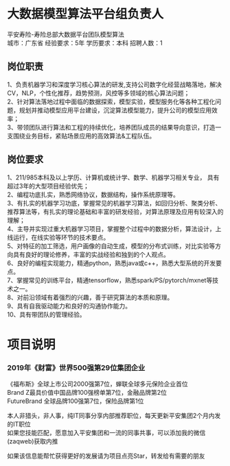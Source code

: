 # 大数据模型算法平台组负责人
平安寿险-寿险总部大数据平台团队模型算法  
城市：广东省 经验要求：5年 学历要求：本科  招聘人数：1

## 岗位职责
1、负责机器学习和深度学习核心算法的研发,支持公司数字化经营战略落地，解决CV，NLP，个性化推荐，趋势预测，风控等多领域的核心算法问题；   
2、针对算法落地过程中面临的数据探索，模型实验，模型服务化等各种工程化问题，规划并推动模型应用平台建设，沉淀算法模型能力，提升公司的模型应用效率；   
3、带领团队进行算法和工程的持续优化，培养团队成员的结果导向意识，打造一支围绕业务目标，紧贴场景应用的高效算法&工程队伍。

## 岗位要求
1、211/985本科及以上学历、计算机或统计学、数学、机器学习相关专业， 具有超过3年的大型项目经验优先；   
2、编程功底扎实，熟悉网络协议，数据结构，操作系统原理等。   
3、有扎实的机器学习功底，掌握常见的机器学习算法，如回归分析、聚类分析、推荐算法等，有扎实的理论基础和丰富的研发经验，对算法原理及应用有较深入的理解；   
4、主导并实现过重大机器学习项目，掌握整个过程中的数据分析，算法设计，上线运行，在线实验等环节的技术要点。   
5、对特征的加工筛选，用户画像的自动生成，模型的分布式训练，对比实验等方向具有良好的理论修养，丰富的实战经验和独到的个人观点。   
6、良好的编程实现能力，精通python，熟悉java或c++，熟悉大型系统的开发要点。   
7、掌握常见的训练平台，精通tensorflow，熟悉spark/PS/pytorch/mxnet等技术之一。   
8、对前沿领域有着强烈的兴趣，善于研究算法的本质和原理。   
9、具有自我驱动能力和良好的沟通协作能力。   
10、具有带团队的管理经验。

# 项目说明

### 2019年《财富》世界500强第29位集团企业
《福布斯》全球上市公司2000强第7位，蝉联全球多元保险企业首位  
Brand Z最具价值中国品牌100强榜单第7位，金融品牌第2位  
FutureBrand 全球品牌100强第7位，保险品牌第1位

本人非猎头，非人事，纯IT同事分享内部推荐职位，每天更新平安集团2个月内发的IT职位  
如果您技能匹配，愿意加入平安集团和一流的同事共事，可以添加我的微信(zaqweb)获取内推 

如果该信息能帮忙获得更好的发展请为项目点亮Star，转发给有需要的朋友




